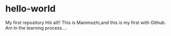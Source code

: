 # hello-world
My first repository
Hiii all!!
This is Manimozhi,and this is my first with Github.
Am In the learning process....
